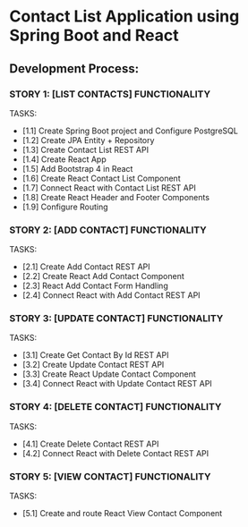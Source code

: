 # Contact List Application using Spring Boot and React



## Development Process:


### STORY 1: [LIST CONTACTS] FUNCTIONALITY
TASKS:
- [1.1] Create Spring Boot project and Configure PostgreSQL
- [1.2] Create JPA Entity + Repository
- [1.3] Create Contact List REST API
- [1.4] Create React App
- [1.5] Add Bootstrap 4 in React
- [1.6] Create React Contact List Component
- [1.7] Connect React with Contact List REST API
- [1.8] Create React Header and Footer Components
- [1.9] Configure Routing


### STORY 2: [ADD CONTACT] FUNCTIONALITY
TASKS:
- [2.1] Create Add Contact REST API
- [2.2] Create React Add Contact Component
- [2.3] React Add Contact Form Handling
- [2.4] Connect React with Add Contact REST API


### STORY 3: [UPDATE CONTACT] FUNCTIONALITY
TASKS:
- [3.1] Create Get Contact By Id REST API
- [3.2] Create Update Contact REST API
- [3.3] Create React Update Contact Component
- [3.4] Connect React with Update Contact REST API


### STORY 4: [DELETE CONTACT] FUNCTIONALITY
TASKS:
- [4.1] Create Delete Contact REST API
- [4.2] Connect React with Delete Contact REST API


### STORY 5: [VIEW CONTACT] FUNCTIONALITY
TASKS:

- [5.1] Create and route React View Contact Component